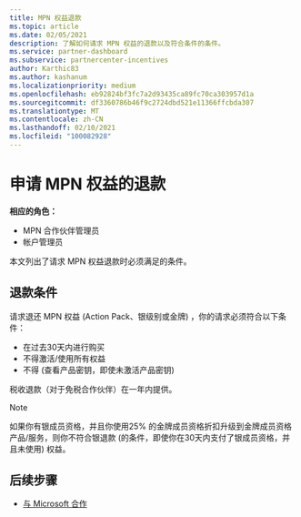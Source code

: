 ```yaml
---
title: MPN 权益退款
ms.topic: article
ms.date: 02/05/2021
description: 了解如何请求 MPN 权益的退款以及符合条件的条件。
ms.service: partner-dashboard
ms.subservice: partnercenter-incentives
author: Karthic83
ms.author: kashanum
ms.localizationpriority: medium
ms.openlocfilehash: eb92824bf3fc7a2d93435ca89fc70ca303957d1a
ms.sourcegitcommit: df3360786b46f9c2724dbd521e11366ffcbda307
ms.translationtype: MT
ms.contentlocale: zh-CN
ms.lasthandoff: 02/10/2021
ms.locfileid: "100082928"
---
```

# <a name="request-a-refund-for-an-mpn-benefit"></a>申请 MPN 权益的退款

**相应的角色：**

- MPN 合作伙伴管理员
- 帐户管理员

本文列出了请求 MPN 权益退款时必须满足的条件。

## <a name="criteria-for-a-refund"></a>退款条件
请求退还 MPN 权益 (Action Pack、银级别或金牌) ，你的请求必须符合以下条件：

- 在过去30天内进行购买
- 不得激活/使用所有权益
- 不得 (查看产品密钥，即使未激活产品密钥) 

税收退款（对于免税合作伙伴）在一年内提供。

>[!NOTE]
>如果你有银成员资格，并且你使用25% 的金牌成员资格折扣升级到金牌成员资格产品/服务，则你不符合银退款 (的条件，即使你在30天内支付了银成员资格，并且未使用) 权益。

## <a name="next-steps"></a>后续步骤

- [与 Microsoft 合作](mpn-overview.md)
